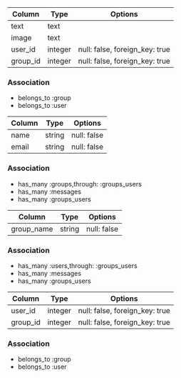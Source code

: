 <!-- messageテーブル -->
|Column|Type|Options|
|------|----|-------|
|text|text||
|image|text||
|user_id|integer|null: false, foreign_key: true|
|group_id|integer|null: false, foreign_key: true|

### Association
- belongs_to :group
- belongs_to :user

<!-- usersテーブル -->
|Column|Type|Options|
|------|----|-------|
|name|string|null: false|
|email|string|null: false|

### Association
- has_many :groups,through: :groups_users
- has_many :messages
- has_many :groups_users

<!-- groupsテーブル -->
|Column|Type|Options|
|------|----|-------|
|group_name|string|null: false|

### Association
- has_many :users,through: :groups_users
- has_many :messages
- has_many :groups_users


<!-- groups_usersテーブル -->
|Column|Type|Options|
|------|----|-------|
|user_id|integer|null: false, foreign_key: true|
|group_id|integer|null: false, foreign_key: true|

### Association
- belongs_to :group
- belongs_to :user